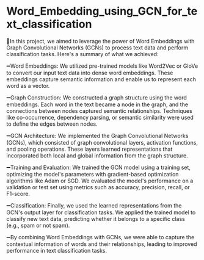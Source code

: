 # Word_Embedding_using_GCN_for_text_classification

🔷In this project, we aimed to leverage the power of Word Embeddings with Graph Convolutional Networks (GCNs) to process text data and perform classification tasks. Here's a summary of what we achieved:

➖Word Embeddings: We utilized pre-trained models like Word2Vec or GloVe to convert our input text data into dense word embeddings. These embeddings capture semantic information and enable us to represent each word as a vector.

➖Graph Construction: We constructed a graph structure using the word embeddings. Each word in the text became a node in the graph, and the connections between nodes captured semantic relationships. Techniques like co-occurrence, dependency parsing, or semantic similarity were used to define the edges between nodes.

➖GCN Architecture: We implemented the Graph Convolutional Networks (GCNs), which consisted of graph convolutional layers, activation functions, and pooling operations. These layers learned representations that incorporated both local and global information from the graph structure.

➖Training and Evaluation: We trained the GCN model using a training set, optimizing the model's parameters with gradient-based optimization algorithms like Adam or SGD. We evaluated the model's performance on a validation or test set using metrics such as accuracy, precision, recall, or F1-score.

➖Classification: Finally, we used the learned representations from the GCN's output layer for classification tasks. We applied the trained model to classify new text data, predicting whether it belongs to a specific class (e.g., spam or not spam).

➖By combining Word Embeddings with GCNs, we were able to capture the contextual information of words and their relationships, leading to improved performance in text classification tasks.
